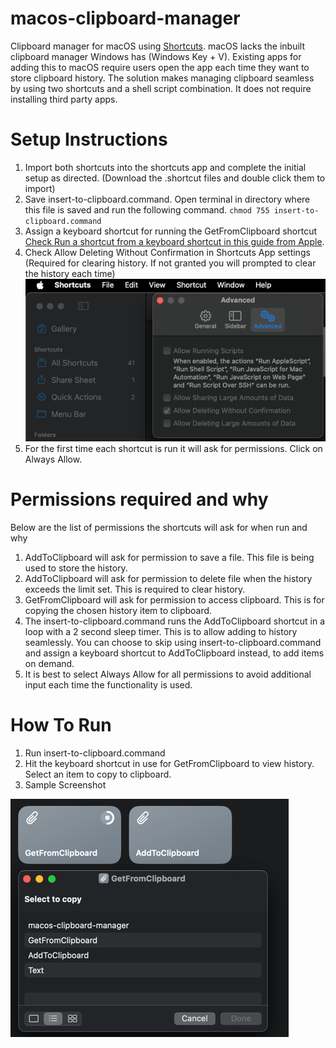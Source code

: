 # macos-clipboard-manager
Clipboard manager for macOS using [Shortcuts](https://apps.apple.com/us/app/shortcuts/id1462947752). macOS lacks the inbuilt clipboard manager Windows has (Windows Key + V). Existing apps for adding this to macOS require users open the app each time they want to store clipboard history. The solution makes managing clipboard seamless by using two shortcuts and a shell script combination. It does not require installing third party apps.

# Setup Instructions
1. Import both shortcuts into the shortcuts app and complete the initial setup as directed. (Download the .shortcut files and double click them to import)
2. Save insert-to-clipboard.command. Open terminal in directory where this file is saved and run the following command. ```chmod 755 insert-to-clipboard.command```
3. Assign a keyboard shortcut for running the GetFromClipboard shortcut [Check Run a shortcut from a keyboard shortcut in this guide from Apple](https://support.apple.com/guide/shortcuts-mac/launch-a-shortcut-from-another-app-apd163eb9f95/mac).
4. Check Allow Deleting Without Confirmation in Shortcuts App settings (Required for clearing history. If not granted you will prompted to clear the history each time)
![img.png](images/permissions.png)
5. For the first time each shortcut is run it will ask for permissions. Click on Always Allow.

# Permissions required and why
Below are the list of permissions the shortcuts will ask for when run and why
1. AddToClipboard will ask for permission to save a file. This file is being used to store the history.
2. AddToClipboard will ask for permission to delete file when the history exceeds the limit set. This is required to clear history.
3. GetFromClipboard will ask for permission to access clipboard. This is for copying the chosen history item to clipboard.
4. The insert-to-clipboard.command runs the AddToClipboard shortcut in a loop with a 2 second sleep timer. This is to allow adding to history seamlessly. You can choose to skip using insert-to-clipboard.command and assign a keyboard shortcut to AddToClipboard instead, to add items on demand.
5. It is best to select Always Allow for all permissions to avoid additional input each time the functionality is used.

# How To Run
1. Run insert-to-clipboard.command
2. Hit the keyboard shortcut in use for GetFromClipboard to view history. Select an item to copy to clipboard.
3. Sample Screenshot

![img.png](images/sample.png)